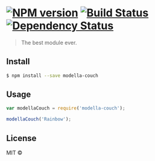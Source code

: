 #  [![NPM version][npm-image]][npm-url] [![Build Status][travis-image]][travis-url] [![Dependency Status][daviddm-image]][daviddm-url]

> The best module ever.


## Install

```sh
$ npm install --save modella-couch
```


## Usage

```js
var modellaCouch = require('modella-couch');

modellaCouch('Rainbow');
```


## License

MIT © []()


[npm-image]: https://badge.fury.io/js/modella-couch.svg
[npm-url]: https://npmjs.org/package/modella-couch
[travis-image]: https://travis-ci.org//modella-couch.svg?branch=master
[travis-url]: https://travis-ci.org//modella-couch
[daviddm-image]: https://david-dm.org//modella-couch.svg?theme=shields.io
[daviddm-url]: https://david-dm.org//modella-couch
